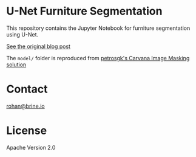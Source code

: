 # U-Net Furniture Segmentation

This repository contains the Jupyter Notebook for furniture segmentation using U-Net.

[See the original blog post](https://medium.com/@hanrelan/a-non-experts-guide-to-image-segmentation-using-deep-neural-nets-dda5022f6282)

The `model/` folder is reproduced from [petrosgk's Carvana Image Masking solution](https://github.com/petrosgk/Kaggle-Carvana-Image-Masking-Challenge/)

# Contact
rohan@brine.io

# License
Apache Version 2.0
